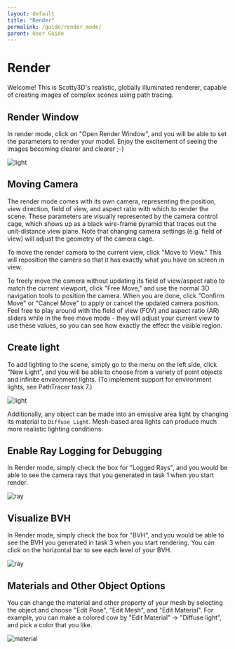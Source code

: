 ```yaml
---
layout: default
title: "Render"
permalink: /guide/render_mode/
parent: User Guide
---
```


# Render

Welcome! This is Scotty3D's realistic, globally illuminated renderer, capable of creating images of complex scenes using path tracing.

## Render Window

In render mode, click on "Open Render Window", and you will be able to set the parameters to render your model. Enjoy the excitement of seeing the images becoming clearer and clearer ;-)

![light](window.png)

## Moving Camera

The render mode comes with its own camera, representing the position, view direction, field of view, and aspect ratio with which to render the scene. These parameters are visually represented by the camera control cage, which shows up as a black wire-frame pyramid that traces out the unit-distance view plane. Note that changing camera settings (e.g. field of view) will adjust the geometry of the camera cage.

To move the render camera to the current view, click "Move to View." This will reposition the camera so that it has exactly what you have on screen in view.

To freely move the camera without updating its field of view/aspect ratio to match the current viewport, click "Free Move," and use the normal 3D navigation tools to position the camera. When you are done, click "Confirm Move" or "Cancel Move" to apply or cancel the updated camera position. Feel free to play around with the field of view (FOV) and aspect ratio (AR) sliders while in the free move mode - they will adjust your current view to use these values, so you can see how exactly the effect the visible region.

## Create light

To add lighting to the scene, simply go to the menu on the left side, click "New Light", and you will be able to choose from a variety of point objects and infinite environment lights. (To implement support for environment lights, see PathTracer task 7.)

![light](light.png)

Additionally, any object can be made into an emissive area light by changing its material to `Diffuse Light`. Mesh-based area lights can produce much more realistic lighting conditions.

## Enable Ray Logging for Debugging

In Render mode, simply check the box for "Logged Rays", and you would be able to see the camera rays that you generated in task 1 when you start render.

![ray](ray_log.png)

## Visualize BVH

In Render mode, simply check the box for "BVH", and you would be able to see the BVH you generated in task 3 when you start rendering. You can click on the horizontal bar to see each level of your BVH.

![ray](bvh.png)

## Materials and Other Object Options

You can change the material and other property of your mesh by selecting the object and choose "Edit Pose", "Edit Mesh", and "Edit Material". For example, you can make a colored cow by "Edit Material" -> "Diffuse light", and pick a color that you like.

![material](material.png)
